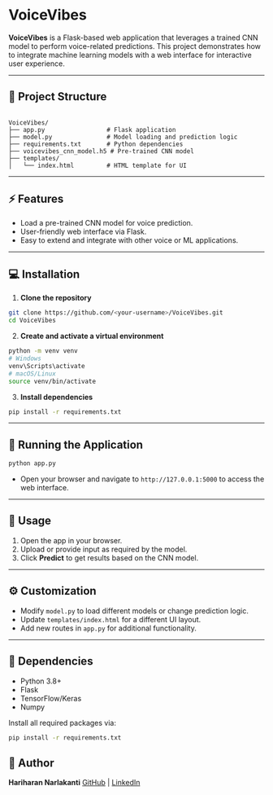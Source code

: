 # VoiceVibes

**VoiceVibes** is a Flask-based web application that leverages a trained CNN model to perform voice-related predictions. This project demonstrates how to integrate machine learning models with a web interface for interactive user experience.

---

## 📝 Project Structure

```

VoiceVibes/
├── app.py                 # Flask application
├── model.py               # Model loading and prediction logic
├── requirements.txt       # Python dependencies
├── voicevibes_cnn_model.h5 # Pre-trained CNN model
├── templates/
│   └── index.html         # HTML template for UI

````

---

## ⚡ Features

- Load a pre-trained CNN model for voice prediction.
- User-friendly web interface via Flask.
- Easy to extend and integrate with other voice or ML applications.

---

## 💻 Installation

1. **Clone the repository**
```bash
git clone https://github.com/<your-username>/VoiceVibes.git
cd VoiceVibes
````

2. **Create and activate a virtual environment**

```bash
python -m venv venv
# Windows
venv\Scripts\activate
# macOS/Linux
source venv/bin/activate
```

3. **Install dependencies**

```bash
pip install -r requirements.txt
```

---

## 🚀 Running the Application

```bash
python app.py
```

* Open your browser and navigate to `http://127.0.0.1:5000` to access the web interface.

---

## 📁 Usage

1. Open the app in your browser.
2. Upload or provide input as required by the model.
3. Click **Predict** to get results based on the CNN model.

---

## ⚙️ Customization

* Modify `model.py` to load different models or change prediction logic.
* Update `templates/index.html` for a different UI layout.
* Add new routes in `app.py` for additional functionality.

---

## 🧰 Dependencies

* Python 3.8+
* Flask
* TensorFlow/Keras
* Numpy

Install all required packages via:

```bash
pip install -r requirements.txt
```

## 🔗 Author

**Hariharan Narlakanti**
[GitHub](https://github.com/HariN999) | [LinkedIn](https://www.linkedin.com/in/narlakanti-hariharan)

```
```
